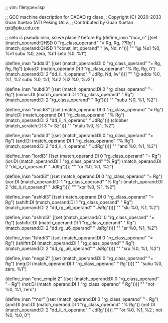 ;; vim: filetype=lisp

;; GCC machine description for DADAO rg class
;; Copyright (C) 2020-2033 Guan Xuetao (AT) Peking Univ.
;; Contributed by Guan Xuetao <gxt@pku.edu.cn>

;; seto is pseudo insn, so we place ? before Rg
(define_insn "mov_ri<mode>"
  [(set (match_operand:QHSD 0 "rg_class_operand"  "= Rg, Rg, ??Rg")
        (match_operand:QHSD 1 "const_int_operand" "  Iw, Nd,    n"))]
	""
	"@
	%s1	%0, %v1
	subu	%0, zero, %n1
	seto	%0, %1")

(define_insn "adddi3"
  [(set      (match_operand:DI 0 "rg_class_operand" "=   Rg, Rg, Rg")
    (plus:DI (match_operand:DI 1 "rg_class_operand" "%   Rg, Rg,  0")
             (match_operand:DI 2 "dd_ii_ri_operand" "  JdRg, Nd, Iw")))]
	""
	"@
	addu	%0, %1, %2
	subu	%0, %1, %n2
	%i2	%0, %v2")

(define_insn "subdi3"
  [(set       (match_operand:DI 0 "rg_class_operand" "= Rg")
    (minus:DI (match_operand:DI 1 "rg_class_operand" "  Rg")
              (match_operand:DI 2 "rg_class_operand" "  Rg")))]
	""
	"subu	%0, %1, %2")

(define_insn "muldi3"
  [(set      (match_operand:DI 0 "rg_class_operand" "=   Rg")
    (mult:DI (match_operand:DI 1 "rg_class_operand" "%   Rg")
             (match_operand:DI 2 "dd_ii_ri_operand" "  JdRg")))
   (clobber  (match_scratch:DI 3                    "=   Sz"))]
	""
	"mulu	%0, %1, %2")

(define_insn "anddi3"
  [(set     (match_operand:DI 0 "rg_class_operand" "=   Rg")
    (and:DI (match_operand:DI 1 "rg_class_operand" "%   Rg")
            (match_operand:DI 2 "dd_ii_ri_operand" "  JdRg")))]
	""
	"and	%0, %1, %2")

(define_insn "iordi3"
  [(set     (match_operand:DI 0 "rg_class_operand" "=   Rg")
    (ior:DI (match_operand:DI 1 "rg_class_operand" "%   Rg")
            (match_operand:DI 2 "dd_ii_ri_operand" "  JdRg")))]
	""
	"or	%0, %1, %2")

(define_insn "xordi3"
  [(set     (match_operand:DI 0 "rg_class_operand" "=   Rg")
    (xor:DI (match_operand:DI 1 "rg_class_operand" "%   Rg")
            (match_operand:DI 2 "dd_ii_ri_operand" "  JdRg")))]
	""
	"xor	%0, %1, %2")

(define_insn "ashldi3"
  [(set        (match_operand:DI 0 "rg_class_operand" "=   Rg")
    (ashift:DI (match_operand:DI 1 "rg_class_operand" "    Rg")
               (match_operand:DI 2 "dd_rg_u6_operand" "  JsRg")))]
	""
	"slu	%0, %1, %2")

(define_insn "ashrdi3"
  [(set          (match_operand:DI 0 "rg_class_operand" "=   Rg")
    (ashiftrt:DI (match_operand:DI 1 "rg_class_operand" "    Rg")
                 (match_operand:DI 2 "dd_rg_u6_operand" "  JsRg")))]
	""
	"sr	%0, %1, %2")

(define_insn "lshrdi3"
  [(set          (match_operand:DI 0 "rg_class_operand" "=   Rg")
    (lshiftrt:DI (match_operand:DI 1 "rg_class_operand" "    Rg")
                 (match_operand:DI 2 "dd_rg_u6_operand" "  JsRg")))]
	""
	"sru	%0, %1, %2")

(define_insn "negdi2"
  [(set     (match_operand:DI 0 "rg_class_operand" "= Rg")
    (neg:DI (match_operand:DI 1 "rg_class_operand" "  Rg")))]
	""
	"subu	%0, zero, %1")

(define_insn "one_cmpldi2"
  [(set     (match_operand:DI 0 "rg_class_operand" "= Rg")
    (not:DI (match_operand:DI 1 "rg_class_operand" "  Rg")))]
	""
	"not	%0, %1, zero")

(define_insn "*nor"
  [(set             (match_operand:DI 0 "rg_class_operand" "=   Rg")
    (and:DI (not:DI (match_operand:DI 1 "rg_class_operand" "%   Rg"))
            (not:DI (match_operand:DI 2 "dd_ii_ri_operand" "  JdRg"))))]
	""
	"or	%0, %1, %2	\;	not	%0, %0, 0")
